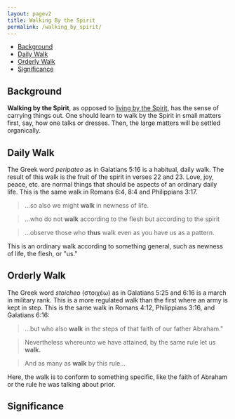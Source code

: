 ```yaml
---
layout: pagev2
title: Walking By the Spirit
permalink: /walking_by_spirit/
---
```

- [Background](#background)
- [Daily Walk](#daily-walk)
- [Orderly Walk](#orderly-walk)
- [Significance](#significance)

## Background

**Walking by the Spirit**, as opposed to [living by the Spirit](../living_by_spirit), has the sense of carrying things out. One should learn to walk by the Spirit in small matters first, say, how one talks or dresses. Then, the large matters will be settled organically. 

## Daily Walk

The Greek word *peripateo* as in Galatians 5:16 is a habitual, daily walk. The result of this walk is the fruit of the spirit in verses 22 and 23. Love, joy, peace, etc. are normal things that should be aspects of an ordinary daily life. This is the same walk in Romans 6:4, 8:4 and Philippians 3:17.

>...so also we might **walk** in newness of life.

>...who do not **walk** according to the flesh but according to the spirit

>...observe those who **thus** walk even as you have us as a pattern.

This is an ordinary walk according to something general, such as newness of life, the flesh, or "us."

## Orderly Walk

The Greek word *stoicheo* (στοιχέω) as in Galatians 5:25 and 6:16 is a march in military rank. This is a more regulated walk than the first where an army is kept in step. This is the same walk in Romans 4:12,  Philippians 3:16, and Galatians 6:16:

>...but who also **walk** in the steps of that faith of our father Abraham."

>Nevertheless whereunto we have attained, by the same rule let us **walk.**

>And as many as **walk** by this rule...

Here, the walk is to conform to something specific, like the faith of Abraham or the rule he was talking about prior.

## Significance
